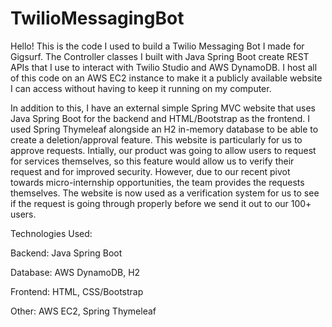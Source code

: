 # TwilioMessagingBot

Hello! This is the code I used to build a Twilio Messaging Bot I made for Gigsurf. The Controller classes I built with Java Spring Boot create REST APIs
that I use to interact with Twilio Studio and AWS DynamoDB. I host all of this code on an AWS EC2 instance to make it a publicly available website
I can access without having to keep it running on my computer. 

In addition to this, I have an external simple Spring MVC website that uses Java Spring Boot for the backend and HTML/Bootstrap as the frontend. I used Spring
Thymeleaf alongside an H2 in-memory database to be able to create a deletion/approval feature. This website is particularly for us to approve requests.
Intially, our product was going to allow users to request for services themselves, so this feature would allow us to verify their request and for
improved security. However, due to our recent pivot towards micro-internship opportunities, the team provides the requests themselves. The website is
now used as a verification system for us to see if the request is going through properly before we send it out to our 100+ users.

Technologies Used:

Backend: Java Spring Boot

Database: AWS DynamoDB, H2

Frontend: HTML, CSS/Bootstrap

Other: AWS EC2, Spring Thymeleaf
